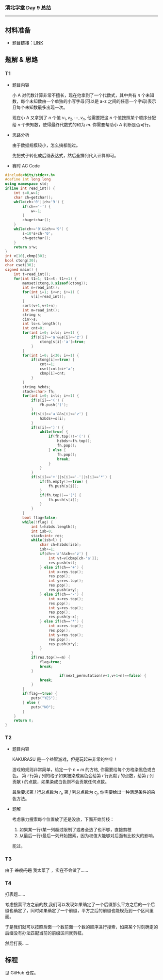 ### 清北学堂 Day 9 总结

------------

## 材料准备

- 题目链接：[LINK](https://noip.ac/rs/problemset/show/257)

## 题解 & 思路

### T1

- 题目内容 

	小 A 对代数计算非常不擅长，现在他拿到了一个代数式，其中共有 $n$ 个未知数，每个未知数由一个单独的小写字母(可以是 a-z 之间的任意一个字母)表示且每个未知数最多出现一次。

	现在小 A 又拿到了 $n$ 个值 $v_1,v_2,\cdots,v_n$, 他需要把这 $n$ 个值按照某个顺序分配给 $n$ 个未知数，使得最终代数式的和为 $m$. 你需要帮助小 $A$ 判断是否可行。
    
- 思路分析

	由于数据规模较小，怎么搞都能过。
   
   先把式子转化成后缀表达式，然后全排列代入计算即可。
    
- 赛时 AC Code

```cpp
#include<bits/stdc++.h>
#define int long long
using namespace std;
inline int read_int() {
	int s=0,w=1;
	char ch=getchar();
	while(ch<'0'||ch>'9') {
		if(ch=='-') {
			w=-1;
		}
		ch=getchar();
	}
	while(ch>='0'&&ch<='9') {
		s=10*s+ch-'0';
		ch=getchar();
	}
	return s*w;
}
int v[10],cbmp[30];
bool ctong[30];
char cset[30];
signed main() {
	int t=read_int();
	for(int t1=1; t1<=t; t1+=1) {
		memset(ctong,0,sizeof(ctong));
		int n=read_int();
		for(int i=1; i<=n; i+=1) {
			v[i]=read_int();
		}
		sort(v+1,v+1+n);
		int m=read_int();
		string s;
		cin>>s;
		int ls=s.length();
		int cnt=0;
		for(int i=0; i<ls; i+=1) {
			if(s[i]>='a'&&s[i]<='z') {
				ctong[s[i]-'a']=true;
			}
		}
		for(int i=0; i<30; i+=1) {
			if(ctong[i]==true) {
				cnt+=1;
				cset[cnt]=i+'a';
				cbmp[i]=cnt;
			}
		}
		string hzbds;
		stack<char> fh;
		for(int i=0; i<ls; i+=1) {
			if(s[i]=='(') {
				fh.push('(');
			}
			if(s[i]>='a'&&s[i]<='z') {
				hzbds+=s[i];
			}
			if(s[i]==')') {
				while(true) {
					if(fh.top()!='(') {
						hzbds+=fh.top();
						fh.pop();
					} else {
						fh.pop();
						break;
					}
				}
			}
			if(s[i]=='+'||s[i]=='-'||s[i]=='*') {
				if(fh.empty()==true) {
					fh.push(s[i]);
				}
				if(fh.top()=='(') {
					fh.push(s[i]);
				}
			}
		}
		bool flag=false;
		while(!flag) {
			int l=hzbds.length();
			int isb=0;
			stack<int> res;
			while(isb<l) {
				char ch=hzbds[isb];
				isb+=1;
				if(ch>='a'&&ch<='z') {	
					int vt=v[cbmp[ch-'a']];
					res.push(vt);
				} else if(ch=='+') {
					int x=res.top();
					res.pop();
					int y=res.top();
					res.pop();
					res.push(x+y);
				} else if(ch=='-') {
					int x=res.top();
					res.pop();
					int y=res.top();
					res.pop();
					res.push(y-x);
				} else if(ch=='*') {
					int x=res.top();
					res.pop();
					int y=res.top();
					res.pop();
					res.push(x*y);
				}
			}
			if(res.top()==m) {
				flag=true;
				break;
			}
					     if(next_permutation(v+1,v+1+n)==false) {
				break;
			}
		}
		if(flag==true) {
			puts("YES");
		} else {
			puts("NO");
		}
	}
	return 0;
}
```

### T2

- 题目内容
	
   KAKURASU 是一个益智游戏，但是玩起来非常的坐牢！

	游戏的规则非常简单，给定一个 $n\times m$ 的方格, 你需要给每个方格染黑色或白色。 第 $i$ 行第 $j$ 列的格子如果被染成黑色会给第 $i$ 行贡献 $j$ 的点数，给第 $j$ 列贡献 $i$ 的点数，如果染成白色则不会贡献任何点数。

	最后要求第 $i$ 行总点数为 $r_i$, 第 $j$ 列总点数为 $c_j$, 你需要给出一种满足条件的染色方法。
    
- 题解

	考虑暴力搜索每个位置放了还是没放，下面开始剪枝：
    
   1. 如果某一行/某一列超过限制了或者全选了也不够，直接剪枝
	2. 从最后一行/最后一列开始搜索，因为权值大能够对后面有比较大的影响。
   
   能过。


### T3

由于 ~~难度问题~~ 我太菜了 ，实在不会做了……

### T4

打表题……

考虑搜索平方之前的数,我们可以发现如果确定了一个后缀那么平方之后的一个后缀也确定了，同时如果确定了一个前缀，平方之后的前缀也能规范到一个区间里面。

于是我们就可以按照后面一个数前面一个数的顺序进行搜索，如果某个时刻确定的后缀没有办法匹配当前的前缀区间就剪枝。

然后打表……

## 标程

见 GitHub 仓库。